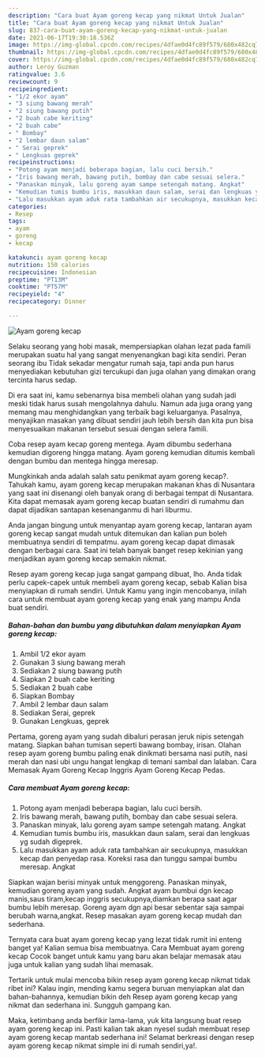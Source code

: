 ```yaml
---
description: "Cara buat Ayam goreng kecap yang nikmat Untuk Jualan"
title: "Cara buat Ayam goreng kecap yang nikmat Untuk Jualan"
slug: 837-cara-buat-ayam-goreng-kecap-yang-nikmat-untuk-jualan
date: 2021-06-17T19:30:18.536Z
image: https://img-global.cpcdn.com/recipes/4dfae0d4fc89f579/680x482cq70/ayam-goreng-kecap-foto-resep-utama.jpg
thumbnail: https://img-global.cpcdn.com/recipes/4dfae0d4fc89f579/680x482cq70/ayam-goreng-kecap-foto-resep-utama.jpg
cover: https://img-global.cpcdn.com/recipes/4dfae0d4fc89f579/680x482cq70/ayam-goreng-kecap-foto-resep-utama.jpg
author: Leroy Guzman
ratingvalue: 3.6
reviewcount: 9
recipeingredient:
- "1/2 ekor ayam"
- "3 siung bawang merah"
- "2 siung bawang putih"
- "2 buah cabe keriting"
- "2 buah cabe"
- " Bombay"
- "2 lembar daun salam"
- " Serai geprek"
- " Lengkuas geprek"
recipeinstructions:
- "Potong ayam menjadi beberapa bagian, lalu cuci bersih."
- "Iris bawang merah, bawang putih, bombay dan cabe sesuai selera."
- "Panaskan minyak, lalu goreng ayam sampe setengah matang. Angkat"
- "Kemudian tumis bumbu iris, masukkan daun salam, serai dan lengkuas yg sudah digeprek."
- "Lalu masukkan ayam aduk rata tambahkan air secukupnya, masukkan kecap dan penyedap rasa. Koreksi rasa dan tunggu sampai bumbu meresap. Angkat"
categories:
- Resep
tags:
- ayam
- goreng
- kecap

katakunci: ayam goreng kecap 
nutrition: 150 calories
recipecuisine: Indonesian
preptime: "PT13M"
cooktime: "PT57M"
recipeyield: "4"
recipecategory: Dinner

---
```



![Ayam goreng kecap](https://img-global.cpcdn.com/recipes/4dfae0d4fc89f579/680x482cq70/ayam-goreng-kecap-foto-resep-utama.jpg)

Selaku seorang yang hobi masak, mempersiapkan olahan lezat pada famili merupakan suatu hal yang sangat menyenangkan bagi kita sendiri. Peran seorang ibu Tidak sekadar mengatur rumah saja, tapi anda pun harus menyediakan kebutuhan gizi tercukupi dan juga olahan yang dimakan orang tercinta harus sedap.

Di era  saat ini, kamu sebenarnya bisa membeli olahan yang sudah jadi meski tidak harus susah mengolahnya dahulu. Namun ada juga orang yang memang mau menghidangkan yang terbaik bagi keluarganya. Pasalnya, menyajikan masakan yang dibuat sendiri jauh lebih bersih dan kita pun bisa menyesuaikan makanan tersebut sesuai dengan selera famili. 

Coba resep ayam kecap goreng mentega. Ayam dibumbu sederhana kemudian digoreng hingga matang. Ayam goreng kemudian ditumis kembali dengan bumbu dan mentega hingga meresap.

Mungkinkah anda adalah salah satu penikmat ayam goreng kecap?. Tahukah kamu, ayam goreng kecap merupakan makanan khas di Nusantara yang saat ini disenangi oleh banyak orang di berbagai tempat di Nusantara. Kita dapat memasak ayam goreng kecap buatan sendiri di rumahmu dan dapat dijadikan santapan kesenanganmu di hari liburmu.

Anda jangan bingung untuk menyantap ayam goreng kecap, lantaran ayam goreng kecap sangat mudah untuk ditemukan dan kalian pun boleh membuatnya sendiri di tempatmu. ayam goreng kecap dapat dimasak dengan berbagai cara. Saat ini telah banyak banget resep kekinian yang menjadikan ayam goreng kecap semakin nikmat.

Resep ayam goreng kecap juga sangat gampang dibuat, lho. Anda tidak perlu capek-capek untuk membeli ayam goreng kecap, sebab Kalian bisa menyiapkan di rumah sendiri. Untuk Kamu yang ingin mencobanya, inilah cara untuk membuat ayam goreng kecap yang enak yang mampu Anda buat sendiri.

<!--inarticleads1-->

##### Bahan-bahan dan bumbu yang dibutuhkan dalam menyiapkan Ayam goreng kecap:

1. Ambil 1/2 ekor ayam
1. Gunakan 3 siung bawang merah
1. Sediakan 2 siung bawang putih
1. Siapkan 2 buah cabe keriting
1. Sediakan 2 buah cabe
1. Siapkan  Bombay
1. Ambil 2 lembar daun salam
1. Sediakan  Serai, geprek
1. Gunakan  Lengkuas, geprek


Pertama, goreng ayam yang sudah dibaluri perasan jeruk nipis setengah matang. Siapkan bahan tumisan seperti bawang bombay, irisan. Olahan resep ayam goreng bumbu paling enak dinikmati bersama nasi putih, nasi merah dan nasi ubi ungu hangat lengkap di temani sambal dan lalaban. Cara Memasak Ayam Goreng Kecap Inggris  Ayam Goreng Kecap Pedas. 

<!--inarticleads2-->

##### Cara membuat Ayam goreng kecap:

1. Potong ayam menjadi beberapa bagian, lalu cuci bersih.
1. Iris bawang merah, bawang putih, bombay dan cabe sesuai selera.
1. Panaskan minyak, lalu goreng ayam sampe setengah matang. Angkat
1. Kemudian tumis bumbu iris, masukkan daun salam, serai dan lengkuas yg sudah digeprek.
1. Lalu masukkan ayam aduk rata tambahkan air secukupnya, masukkan kecap dan penyedap rasa. Koreksi rasa dan tunggu sampai bumbu meresap. Angkat


Siapkan wajan berisi minyak untuk menggoreng. Panaskan minyak, kemudian goreng ayam yang sudah. Angkat ayam bumbui dgn kecap manis,saus tiram,kecap inggris secukupnya,diamkan berapa saat agar bumbu lebih meresap. Goreng ayam dgn api besar sebentar saja sampai berubah warna,angkat. Resep masakan ayam goreng kecap mudah dan sederhana. 

Ternyata cara buat ayam goreng kecap yang lezat tidak rumit ini enteng banget ya! Kalian semua bisa membuatnya. Cara Membuat ayam goreng kecap Cocok banget untuk kamu yang baru akan belajar memasak atau juga untuk kalian yang sudah lihai memasak.

Tertarik untuk mulai mencoba bikin resep ayam goreng kecap nikmat tidak ribet ini? Kalau ingin, mending kamu segera buruan menyiapkan alat dan bahan-bahannya, kemudian bikin deh Resep ayam goreng kecap yang nikmat dan sederhana ini. Sungguh gampang kan. 

Maka, ketimbang anda berfikir lama-lama, yuk kita langsung buat resep ayam goreng kecap ini. Pasti kalian tak akan nyesel sudah membuat resep ayam goreng kecap mantab sederhana ini! Selamat berkreasi dengan resep ayam goreng kecap nikmat simple ini di rumah sendiri,ya!.

